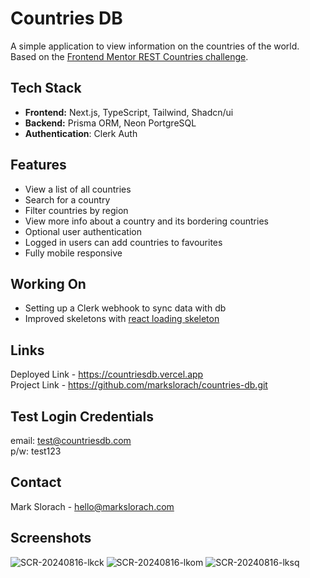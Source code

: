 # Countries DB

A simple application to view information on the countries of the world. Based on the [Frontend Mentor REST Countries challenge](https://www.frontendmentor.io/challenges/rest-countries-api-with-color-theme-switcher-5cacc469fec04111f7b848ca).

## Tech Stack
- **Frontend:** Next.js, TypeScript, Tailwind, Shadcn/ui
- **Backend:** Prisma ORM, Neon PortgreSQL
- **Authentication**: Clerk Auth

## Features
* View a list of all countries
* Search for a country
* Filter countries by region
* View more info about a country and its bordering countries
* Optional user authentication
* Logged in users can add countries to favourites
* Fully mobile responsive

## Working On
- Setting up a Clerk webhook to sync data with db
- Improved skeletons with [react loading skeleton](https://www.npmjs.com/package/react-loading-skeleton)

## Links
Deployed Link - https://countriesdb.vercel.app \
Project Link - https://github.com/markslorach/countries-db.git

## Test Login Credentials
email: test@countriesdb.com \
p/w: test123

## Contact
Mark Slorach - hello@markslorach.com

## Screenshots
![SCR-20240816-lkck](https://github.com/user-attachments/assets/73e918fa-2e16-47e0-8518-1fd901d30947)
![SCR-20240816-lkom](https://github.com/user-attachments/assets/332befe4-737f-4d92-a181-155aa0745934)
![SCR-20240816-lksq](https://github.com/user-attachments/assets/8bc40ac2-4a29-443e-84f6-50934b1ad082)

